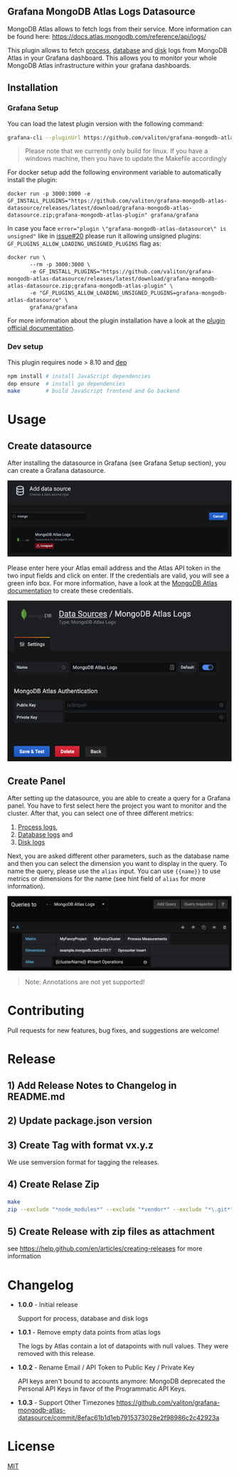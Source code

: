 ## Grafana MongoDB Atlas Logs Datasource

MongoDB Atlas allows to fetch logs from their service. More information can be found here: https://docs.atlas.mongodb.com/reference/api/logs/

This plugin allows to fetch [process](https://docs.atlas.mongodb.com/reference/api/process-measurements/), [database](https://docs.atlas.mongodb.com/reference/api/process-databases-measurements/) and [disk](https://docs.atlas.mongodb.com/reference/api/process-disks-measurements/) logs from MongoDB Atlas in your Grafana dashboard. This allows you to monitor your whole MongoDB Atlas infrastructure within your grafana dashboards.

## Installation

### Grafana Setup

You can load the latest plugin version with the following command:

```bash
grafana-cli --pluginUrl https://github.com/valiton/grafana-mongodb-atlas-datasource/releases/latest/download/grafana-mongodb-atlas-datasource.zip plugins install grafana-mongodb-atlas-datasource
```

> Please note that we currently only build for linux. If you have a windows machine, then you have to update the Makefile accordingly

For docker setup add the following environment variable to automatically install the plugin:

```
docker run -p 3000:3000 -e GF_INSTALL_PLUGINS="https://github.com/valiton/grafana-mongodb-atlas-datasource/releases/latest/download/grafana-mongodb-atlas-datasource.zip;grafana-mongodb-atlas-plugin" grafana/grafana
```
In case you face `error="plugin \"grafana-mongodb-atlas-datasource\" is unsigned"` like in [issue#20](https://github.com/valiton/grafana-mongodb-atlas-datasource/issues/20) please run it allowing unsigned plugins: `GF_PLUGINS_ALLOW_LOADING_UNSIGNED_PLUGINS` flag as:
```
docker run \
       --rm -p 3000:3000 \
       -e GF_INSTALL_PLUGINS="https://github.com/valiton/grafana-mongodb-atlas-datasource/releases/latest/download/grafana-mongodb-atlas-datasource.zip;grafana-mongodb-atlas-plugin" \
       -e "GF_PLUGINS_ALLOW_LOADING_UNSIGNED_PLUGINS=grafana-mongodb-atlas-datasource" \
       grafana/grafana
```

For more information about the plugin installation have a look at the [plugin official documentation](https://grafana.com/docs/plugins/installation/).

### Dev setup

This plugin requires node > 8.10 and [dep](https://golang.github.io/dep/docs/installation.html)

```sh
npm install # install JavaScript dependencies
dep ensure  # install go dependencies
make        # build JavaScript frontend and Go backend
```

# Usage

## Create datasource

After installing the datasource in Grafana (see Grafana Setup section), you can create a Grafana datasource.

![Select MongoDB Atlas Logs datasource from list](./screenshots/datasource_list.png)

Please enter here your Atlas email address and the Atlas API token in the two input fields and click on enter. If the credentials are valid, you will see a green info box. For more information, have a look at the [MongoDB Atlas documentation](TBD) to create these credentials.

![Enter your MongoDB Atlas credentials to the form](./screenshots/datasource_setup.png)

## Create Panel

After setting up the datasource, you are able to create a query for a Grafana panel. You have to first select here the project you want to monitor and the cluster. After that, you can select one of three different metrics:

1. [Process logs](https://docs.atlas.mongodb.com/reference/api/process-measurements/),
2. [Database logs](https://docs.atlas.mongodb.com/reference/api/process-databases-measurements/) and
3. [Disk logs](https://docs.atlas.mongodb.com/reference/api/process-disks-measurements/)

Next, you are asked different other parameters, such as the database name and then you can select the dimension you want to display in the query. To name the query, please use the `alias` input. You can use `{{name}}` to use metrics or dimensions for the name (see hint field of `alias` for more information).

![Enter parameters for your MongoDB Atlas Query](./screenshots/query_setup.png)

> Note: Annotations are not yet supported!

# Contributing

Pull requests for new features, bug fixes, and suggestions are welcome!

# Release

## 1) Add Release Notes to Changelog in README.md

## 2) Update package.json version

## 3) Create Tag with format vx.y.z

We use semversion format for tagging the releases.

## 4) Create Relase Zip

```bash
make
zip --exclude "*node_modules*" --exclude "*vendor*" --exclude "*\.git*" -r grafana-mongodb-atlas-datasource.zip ./
```

## 5) Create Release with zip files as attachment

see https://help.github.com/en/articles/creating-releases for more information

# Changelog

- **1.0.0** - Initial release

  Support for process, database and disk logs

- **1.0.1** - Remove empty data points from atlas logs

  The logs by Atlas contain a lot of datapoints with null values. They were removed with this release.

- **1.0.2** - Rename Email / API Token to Public Key / Private Key

  API keys aren't bound to accounts anymore: MongoDB deprecated the Personal API Keys in favor of the Programmatic API Keys.

- **1.0.3** - Support Other Timezones
  https://github.com/valiton/grafana-mongodb-atlas-datasource/commit/8efac61b1d1eb7915373028e2f98986c2c42923a

# License

[MIT](./LICENSE.txt)
